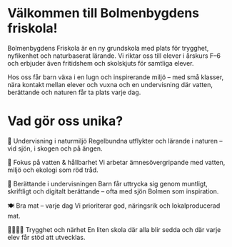 ---
---

# Välkommen till Bolmenbygdens friskola!

Bolmenbygdens Friskola är en ny grundskola med plats för trygghet, nyfikenhet och naturbaserat lärande. Vi riktar oss till elever i årskurs F–6 och erbjuder även fritidshem och skolskjuts för samtliga elever.

Hos oss får barn växa i en lugn och inspirerande miljö – med små klasser, nära kontakt mellan elever och vuxna och en undervisning där vatten, berättande och naturen får ta plats varje dag.

# Vad gör oss unika?
🌿 Undervisning i naturmiljö
    Regelbundna utflykter och lärande i naturen – vid sjön, i skogen och på ängen.

🌊 Fokus på vatten & hållbarhet
Vi arbetar ämnesövergripande med vatten, miljö och ekologi som röd tråd.

📖 Berättande i undervisningen
Barn får uttrycka sig genom muntligt, skriftligt och digitalt berättande – ofta med sjön Bolmen som inspiration.

🍽 Bra mat – varje dag
Vi prioriterar god, näringsrik och lokalproducerad mat.

👨‍👩‍👧‍👦 Trygghet och närhet
En liten skola där alla blir sedda och där varje elev får stöd att utvecklas.
